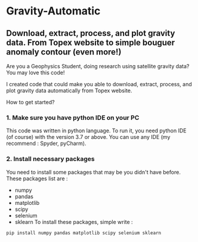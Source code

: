 # Gravity-Automatic
## Download, extract, process, and plot gravity data. From Topex website to simple bouguer anomaly contour (even more!)
Are you a Geophysics Student, doing research using satellite gravity data?
You may love this code!

I created code that could make you able to download, extract, process, and plot gravity data automatically from Topex website.

How to get started?

### 1. Make sure you have python IDE on your PC
This code was written in python language. To run it, you need python IDE (of course) with the version 3.7 or above. You can use any IDE (my recommend : Spyder, pyCharm).

### 2. Install necessary packages
You need to install some packages that may be you didn't have before. These packages list are :
- numpy
- pandas
- matplotlib
- scipy
- selenium
- sklearn
To install these packages, simple write :
```
pip install numpy pandas matplotlib scipy selenium sklearn
```
